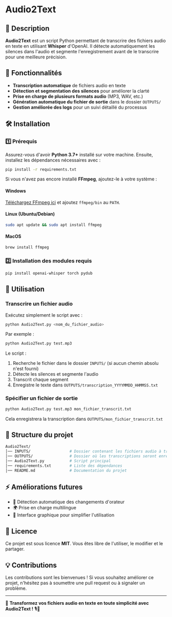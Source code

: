 # Audio2Text

## 📌 Description

**Audio2Text** est un script Python permettant de transcrire des fichiers audio en texte en utilisant **Whisper** d'OpenAI. Il détecte automatiquement les silences dans l'audio et segmente l'enregistrement avant de le transcrire pour une meilleure précision.

## 🚀 Fonctionnalités

- **Transcription automatique** de fichiers audio en texte
- **Détection et segmentation des silences** pour améliorer la clarté
- **Prise en charge de plusieurs formats audio** (MP3, WAV, etc.)
- **Génération automatique du fichier de sortie** dans le dossier `OUTPUTS/`
- **Gestion améliorée des logs** pour un suivi détaillé du processus

## 🛠️ Installation

### 1️⃣ Prérequis

Assurez-vous d'avoir **Python 3.7+** installé sur votre machine. Ensuite, installez les dépendances nécessaires avec :

```sh
pip install -r requirements.txt
```

Si vous n'avez pas encore installé **FFmpeg**, ajoutez-le à votre système :

#### Windows
[Téléchargez FFmpeg ici](https://www.gyan.dev/ffmpeg/builds/) et ajoutez `ffmpeg/bin` au `PATH`.

#### Linux (Ubuntu/Debian)
```sh
sudo apt update && sudo apt install ffmpeg
```

#### MacOS
```sh
brew install ffmpeg
```

### 2️⃣ Installation des modules requis

```sh
pip install openai-whisper torch pydub
```

## 🎯 Utilisation

### Transcrire un fichier audio

Exécutez simplement le script avec :

```sh
python Audio2Text.py <nom_du_fichier_audio>
```

Par exemple :

```sh
python Audio2Text.py test.mp3
```

Le script :

1. Recherche le fichier dans le dossier `INPUTS/` (si aucun chemin absolu n'est fourni)
2. Détecte les silences et segmente l'audio
3. Transcrit chaque segment
4. Enregistre le texte dans `OUTPUTS/transcription_YYYYMMDD_HHMMSS.txt`

### Spécifier un fichier de sortie

```sh
python Audio2Text.py test.mp3 mon_fichier_transcrit.txt
```

Cela enregistrera la transcription dans `OUTPUTS/mon_fichier_transcrit.txt`

## 📂 Structure du projet

```sh
Audio2Text/
│── INPUTS/                 # Dossier contenant les fichiers audio à transcrire
│── OUTPUTS/                # Dossier où les transcriptions seront enregistrées
│── Audio2Text.py           # Script principal
│── requirements.txt        # Liste des dépendances
│── README.md               # Documentation du projet
```

## ⚡ Améliorations futures

- 🎤 Détection automatique des changements d'orateur
- 🌍 Prise en charge multilingue
- 📜 Interface graphique pour simplifier l'utilisation

## 📝 Licence

Ce projet est sous licence **MIT**. Vous êtes libre de l'utiliser, le modifier et le partager.

## 💡 Contributions

Les contributions sont les bienvenues ! Si vous souhaitez améliorer ce projet, n'hésitez pas à soumettre une pull request ou à signaler un problème.

---

🚀 **Transformez vos fichiers audio en texte en toute simplicité avec Audio2Text !** 🎙️📜

